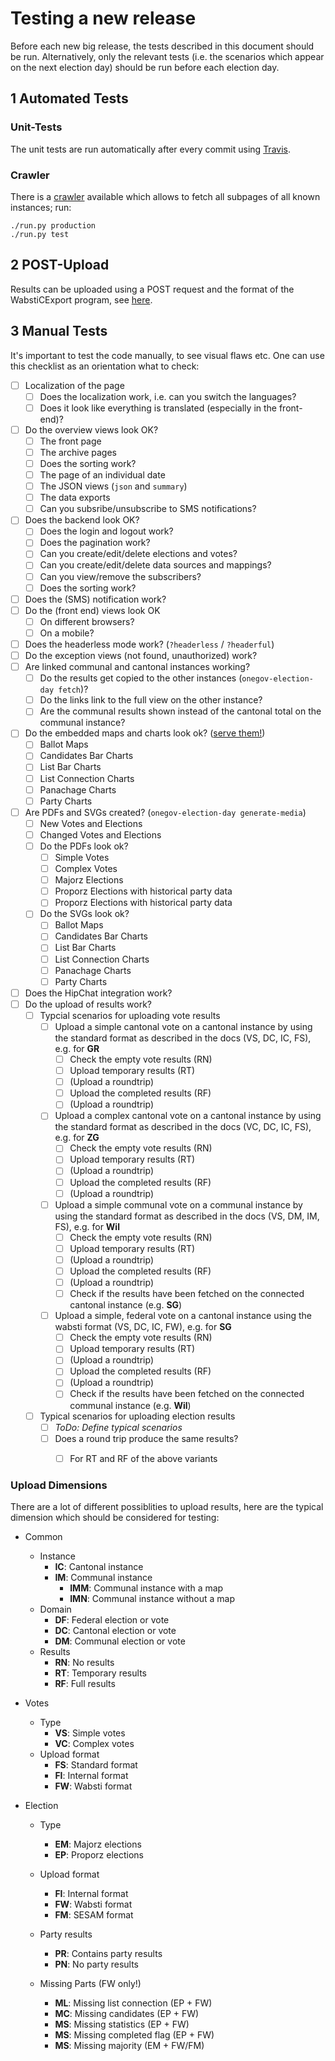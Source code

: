Testing a new release
=====================

Before each new big release, the tests described in this document should be run.
Alternatively, only the relevant tests (i.e. the scenarios which appear on the
next election day) should be run before each election day.

1 Automated Tests
-----------------

### Unit-Tests

The unit tests are run automatically after every commit using
[Travis](https://travis-ci.org/OneGov/onegov.election_day).

### Crawler

There is a [crawler](https://github.com/msom/crawler.elections) available which
allows to fetch all subpages of all known instances; run:

```
./run.py production
./run.py test
```

2 POST-Upload
-------------

Results can be uploaded using a POST request and the format of the WabstiCExport
program, see [here](README.md#curl-examples).

3 Manual Tests
--------------

It's important to test the code manually, to see visual flaws etc. One can use this checklist as an orientation what to check:

- [ ] Localization of the page
  - [ ] Does the localization work, i.e. can you switch the languages?
  - [ ] Does it look like everything is translated (especially in the front-end)?
- [ ] Do the overview views look OK?
  - [ ] The front page
  - [ ] The archive pages
  - [ ] Does the sorting work?
  - [ ] The page of an individual date
  - [ ] The JSON views (`json` and `summary`)
  - [ ] The data exports
  - [ ] Can you subsribe/unsubscribe to SMS notifications?
- [ ] Does the backend look OK?
  - [ ] Does the login and logout work?
  - [ ] Does the pagination work?
  - [ ] Can you create/edit/delete elections and votes?
  - [ ] Can you create/edit/delete data sources and mappings?
  - [ ] Can you view/remove the subscribers?
  - [ ] Does the sorting work?
- [ ] Does the (SMS) notification work?
- [ ] Do the (front end) views look OK
  - [ ] On different browsers?
  - [ ] On a mobile?
- [ ] Does the headerless mode work? (`?headerless` / `?headerful`)
- [ ] Do the exception views (not found, unauthorized) work?
- [ ] Are linked communal and cantonal instances working?
  - [ ] Do the results get copied to the other instances (`onegov-election-day fetch`)?
  - [ ] Do the links link to the full view on the other instance?
  - [ ] Are the communal results shown instead of the cantonal total on the communal instance?
- [ ] Do the embedded maps and charts look ok? ([serve them!](https://gist.github.com/willurd/5720255))
  - [ ] Ballot Maps
  - [ ] Candidates Bar Charts
  - [ ] List Bar Charts
  - [ ] List Connection Charts
  - [ ] Panachage Charts
  - [ ] Party Charts
- [ ] Are PDFs and SVGs created? (`onegov-election-day generate-media`)
  - [ ] New Votes and Elections
  - [ ] Changed Votes and Elections
  - [ ] Do the PDFs look ok?
    - [ ] Simple Votes
    - [ ] Complex Votes
    - [ ] Majorz Elections
    - [ ] Proporz Elections with historical party data
    - [ ] Proporz Elections with historical party data
  - [ ] Do the SVGs look ok?
    - [ ] Ballot Maps
    - [ ] Candidates Bar Charts
    - [ ] List Bar Charts
    - [ ] List Connection Charts
    - [ ] Panachage Charts
    - [ ] Party Charts
- [ ] Does the HipChat integration work?
- [ ] Do the upload of results work?
  - [ ] Typcial scenarios for uploading vote results
    - [ ] Upload a simple cantonal vote on a cantonal instance by using the standard format as described in the docs (VS, DC, IC, FS), e.g. for **GR**
      - [ ] Check the empty vote results (RN)
      - [ ] Upload temporary results (RT)
      - [ ] (Upload a roundtrip)
      - [ ] Upload the completed results (RF)
      - [ ] (Upload a roundtrip)
    - [ ] Upload a complex cantonal vote on a cantonal instance by using the standard format as described in the docs (VC, DC, IC, FS), e.g. for **ZG**
      - [ ] Check the empty vote results (RN)
      - [ ] Upload temporary results (RT)
      - [ ] (Upload a roundtrip)
      - [ ] Upload the completed results (RF)
      - [ ] (Upload a roundtrip)
    - [ ] Upload a simple communal vote on a communal instance by using the standard format as described in the docs (VS, DM, IM, FS), e.g. for **Wil**
      - [ ] Check the empty vote results (RN)
      - [ ] Upload temporary results (RT)
      - [ ] (Upload a roundtrip)
      - [ ] Upload the completed results (RF)
      - [ ] (Upload a roundtrip)
      - [ ] Check if the results have been fetched on the connected cantonal instance (e.g. **SG**)
    - [ ] Upload a simple, federal vote on a cantonal instance using the wabsti format (VS, DC, IC, FW), e.g. for **SG**
      - [ ] Check the empty vote results (RN)
      - [ ] Upload temporary results (RT)
      - [ ] (Upload a roundtrip)
      - [ ] Upload the completed results (RF)
      - [ ] (Upload a roundtrip)
      - [ ] Check if the results have been fetched on the connected communal instance (e.g. **Wil**)
  - [ ] Typical scenarios for uploading election results
    - [ ] *ToDo: Define typical scenarios*
    - [ ] Does a round trip produce the same results?
      - [ ] For RT and RF of the above variants


### Upload Dimensions

There are a lot of different possiblities to upload results, here are the typical dimension which should be considered for testing:

- Common

  - Instance
    - **IC**: Cantonal instance
    - **IM**: Communal instance
      - **IMM**: Communal instance with a map
      - **IMN**: Communal instance without a map
  - Domain
    - **DF**: Federal election or vote
    - **DC**: Cantonal election or vote
    - **DM**: Communal election or vote
  - Results
    - **RN**: No results
    - **RT**: Temporary results
    - **RF**: Full results

- Votes

  - Type
    - **VS**: Simple votes
    - **VC**: Complex votes
  - Upload format
    - **FS**: Standard format
    - **FI**: Internal format
    - **FW**: Wabsti format

- Election

  - Type

    - **EM**: Majorz elections
    - **EP**: Proporz elections

  - Upload format

    - **FI**: Internal format
    - **FW**: Wabsti format
    - **FM**: SESAM format

  - Party results

    - **PR**: Contains party results
    - **PN**: No party results

  - Missing Parts (FW only!)

    - **ML**: Missing list connection (EP + FW)
    - **MC**: Missing candidates (EP + FW)
    - **MS**: Missing statistics (EP + FW)
    - **MS**: Missing completed flag (EP + FW)
    - **MS**: Missing majority (EM + FW/FM)

    ​
